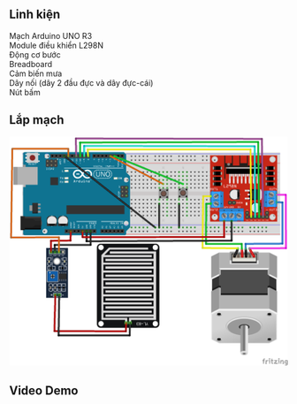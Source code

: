 ## Linh kiện
Mạch Arduino UNO R3\
Module điều khiển L298N\
Động cơ bước\
Breadboard\
Cảm biến mưa\
Dây nối (dây 2 đầu đực và dây đực-cái)\
Nút bấm

## Lắp mạch
![image](./LapMach.png)

## Video Demo
